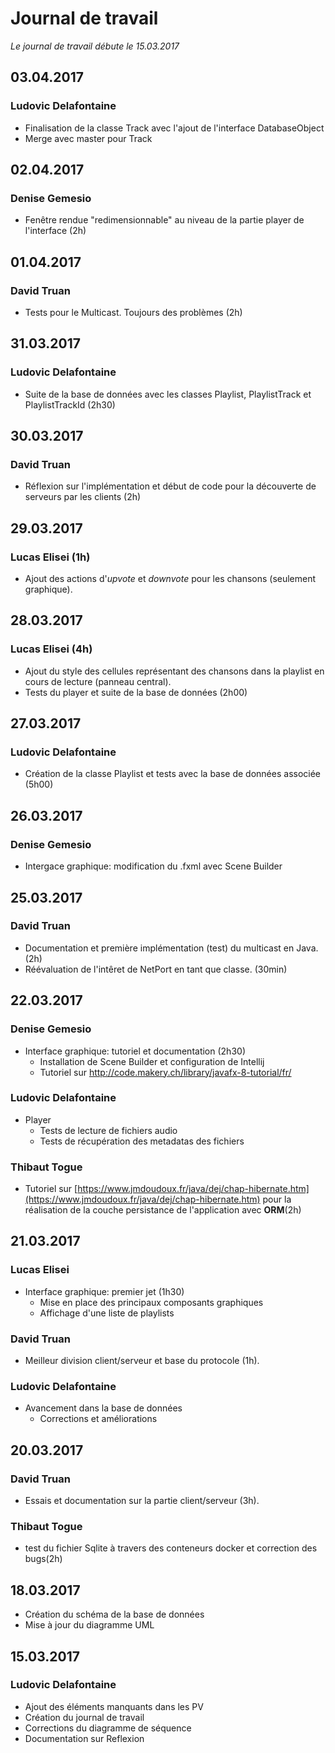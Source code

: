# Journal de travail
*Le journal de travail débute le 15.03.2017*

## 03.04.2017
### Ludovic Delafontaine
* Finalisation de la classe Track avec l'ajout de l'interface DatabaseObject
* Merge avec master pour Track

## 02.04.2017
### Denise Gemesio
* Fenêtre rendue "redimensionnable" au niveau de la partie player de l'interface (2h)

## 01.04.2017
### David Truan
* Tests pour le Multicast. Toujours des problèmes (2h)

## 31.03.2017
### Ludovic Delafontaine
* Suite de la base de données avec les classes Playlist, PlaylistTrack et PlaylistTrackId (2h30)

## 30.03.2017
### David Truan
* Réflexion sur l'implémentation et début de code pour la découverte de serveurs par les clients (2h)

## 29.03.2017
### Lucas Elisei (1h)
* Ajout des actions d'*upvote* et *downvote* pour les chansons (seulement graphique).

## 28.03.2017
### Lucas Elisei (4h)
* Ajout du style des cellules représentant des chansons dans la playlist en cours de lecture (panneau central).
* Tests du player et suite de la base de données (2h00)

## 27.03.2017
### Ludovic Delafontaine
* Création de la classe Playlist et tests avec la base de données associée (5h00)

## 26.03.2017
### Denise Gemesio
* Intergace graphique: modification du .fxml avec Scene Builder

## 25.03.2017
### David Truan
* Documentation et première implémentation (test) du multicast en Java. (2h)
* Réévaluation de l'intêret de NetPort en tant que classe. (30min)

## 22.03.2017
### Denise Gemesio
* Interface graphique: tutoriel et documentation (2h30)
   * Installation de Scene Builder et configuration de Intellij
   * Tutoriel sur http://code.makery.ch/library/javafx-8-tutorial/fr/

### Ludovic Delafontaine
* Player
    * Tests de lecture de fichiers audio
    * Tests de récupération des metadatas des fichiers

### Thibaut Togue
* Tutoriel sur [https://www.jmdoudoux.fr/java/dej/chap-hibernate.htm](https://www.jmdoudoux.fr/java/dej/chap-hibernate.htm) pour la réalisation de la couche persistance de l'application avec **ORM**(2h)

## 21.03.2017
### Lucas Elisei
* Interface graphique: premier jet (1h30)
    * Mise en place des principaux composants graphiques
    * Affichage d'une liste de playlists

### David Truan
* Meilleur division client/serveur et base du protocole (1h).

### Ludovic Delafontaine
* Avancement dans la base de données
    * Corrections et améliorations

## 20.03.2017
### David Truan
* Essais et documentation sur la partie client/serveur (3h).

### Thibaut Togue

* test du fichier Sqlite à travers des conteneurs docker et correction des bugs(2h)                              

## 18.03.2017
* Création du schéma de la base de données
* Mise à jour du diagramme UML

## 15.03.2017
### Ludovic Delafontaine
* Ajout des éléments manquants dans les PV
* Création du journal de travail
* Corrections du diagramme de séquence
* Documentation sur Reflexion
